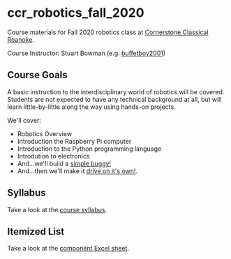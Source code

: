 # ccr_robotics_fall_2020

Course materials for Fall 2020 robotics class at [Cornerstone Classical Roanoke](https://cornerstoneclassicalroanoke.org/).

Course Instructor: Stuart Bowman (e.g. [buffetboy2001](https://github.com/buffetboy2001))

## Course Goals

A basic instruction to the interdisciplinary world of robotics will be covered. Students are not expected to have any technical background at all, but will learn little-by-little along the way using hands-on projects.

We'll cover:

* Robotics Overview
* Introduction the Raspberry Pi computer
* Introduction to the Python programming language
* Introdution to electronics
* And...we'll build a [simple buggy!](https://projects.raspberrypi.org/en/projects/build-a-buggy)
* And...then we'll make it [drive on it's own!](https://projects.raspberrypi.org/en/projects/rpi-python-line-following).

## Syllabus

Take a look at the [course syllabus](./resources/syllabus.md).

## Itemized List

Take a look at the [component Excel sheet](./resources/component_sheet.xlsx).
